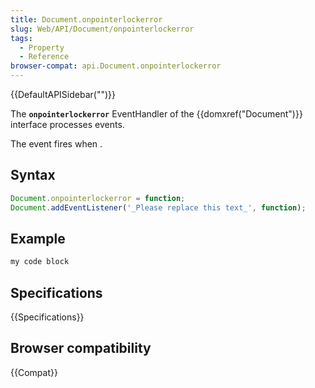 ```yaml
---
title: Document.onpointerlockerror
slug: Web/API/Document/onpointerlockerror
tags:
  - Property
  - Reference
browser-compat: api.Document.onpointerlockerror
---
```

{{DefaultAPISidebar("")}}

The **`onpointerlockerror`** EventHandler of the {{domxref("Document")}} interface processes  events.

The  event fires when .

## Syntax

```js
Document.onpointerlockerror = function;
Document.addEventListener('_Please replace this text_', function);
```

## Example

```js
my code block
```

## Specifications

{{Specifications}}

## Browser compatibility

{{Compat}}

